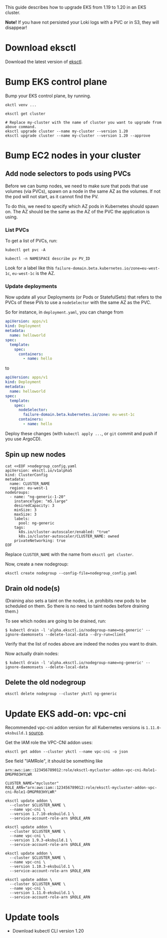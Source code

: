 This guide describes how to upgrade EKS from 1.19 to 1.20 in an EKS cluster.

**Note!** If you have not persisted your Loki logs with a PVC or in S3, they will disappear!

# Download eksctl

Download the latest version of [eksctl](https://github.com/weaveworks/eksctl/releases).

# Bump EKS control plane

Bump your EKS control plane, by running.

```shell
okctl venv ...

eksctl get cluster 

# Replace my-cluster with the name of cluster you want to upgrade from above command.
eksctl upgrade cluster --name my-cluster --version 1.20
eksctl upgrade cluster --name my-cluster --version 1.20 --approve 
```

# Bump EC2 nodes in your cluster

## Add node selectors to pods using PVCs

Before we can bump nodes, we need to make sure that pods that use volumes (via PVCs), spawn on a node in the same AZ as the volumes. If not the pod will not start, as it cannot find the PV.

To do this, we need to specify which AZ pods in Kubernetes should spawn on. The AZ should be the same as the AZ of the PVC the application is using.


### List PVCs

To get a list of PVCs, run:

```shell
kubectl get pvc -A

kubectl -n NAMESPACE describe pv PV_ID
```

Look for a label like this `failure-domain.beta.kubernetes.io/zone=eu-west-1c`, `eu-west-1c` is the AZ.

### Update deployments

Now update all your Deployments (or Pods or StatefulSets) that refers to the PVCs of these PVs to use a `nodeSelector` with the same AZ as the PVC.

So for instance, in `deployment.yaml`, you can change from

```yaml
apiVersion: apps/v1
kind: Deployment
metadata:
  name: helloworld
spec:
  template:
    spec:
      containers:
        - name: hello
```

to

```yaml
apiVersion: apps/v1
kind: Deployment
metadata:
  name: helloworld
spec:
  template:
    spec:
      nodeSelector:
        failure-domain.beta.kubernetes.io/zone: eu-west-1c
      containers:
        - name: hello
```

Deploy these changes (with `kubectl apply ...`, or `git` commit and push if you use ArgoCD).

## Spin up new nodes

```shell
cat <<EOF >nodegroup_config.yaml
apiVersion: eksctl.io/v1alpha5
kind: ClusterConfig
metadata:
  name: CLUSTER_NAME
  region: eu-west-1
nodeGroups:
  - name: "ng-generic-1-20"
    instanceType: "m5.large"
    desiredCapacity: 3
    minSize: 3
    maxSize: 3
    labels:
      pool: ng-generic
    tags:
      k8s.io/cluster-autoscaler/enabled: "true"
      k8s.io/cluster-autoscaler/CLUSTER_NAME: owned
    privateNetworking: true
EOF
```

Replace `CLUSTER_NAME` with the name from `eksctl get cluster`.

Now, create a new nodegroup:

```shell
eksctl create nodegroup --config-file=nodegroup_config.yaml
```

## Drain old node(s)

(Draining also sets a taint on the nodes, i.e. prohibits new pods to be scheduled on them. So there is no need to taint nodes before draining them.)

To see which nodes are going to be drained, run:

```shell
$ kubectl drain -l 'alpha.eksctl.io/nodegroup-name=ng-generic' --ignore-daemonsets --delete-local-data --dry-run=client
```

Verify that the list of nodes above are indeed the nodes you want to drain.

Now actually drain nodes:

```shell
$ kubectl drain -l 'alpha.eksctl.io/nodegroup-name=ng-generic' --ignore-daemonsets --delete-local-data
```

## Delete the old nodegroup

```shell
eksctl delete nodegroup --cluster ykctl ng-generic
```

# Update EKS add-on: vpc-cni

Recommended vpc-cni addon version for all Kubernetes versions is `1.11.0-eksbuild.1` [source](https://docs.aws.amazon.com/eks/latest/userguide/managing-vpc-cni.html).

Get the IAM role the VPC-CNI addon uses:

```shell
eksctl get addon --cluster ykctl --name vpc-cni -o json
```

See field "IAMRole", it should be something like

```
arn:aws:iam::123456789012:role/eksctl-mycluster-addon-vpc-cni-Role1-DMGPR03HYLWR
```

```shell
CLUSTER_NAME="mycluster"
ROLE_ARN="arn:aws:iam::123456789012:role/eksctl-mycluster-addon-vpc-cni-Role1-DMGPR03HYLWR"

eksctl update addon \
  --cluster $CLUSTER_NAME \
  --name vpc-cni \
  --version 1.7.10-eksbuild.1 \
  --service-account-role-arn $ROLE_ARN

eksctl update addon \
  --cluster $CLUSTER_NAME \
  --name vpc-cni \
  --version 1.9.3-eksbuild.1 \
  --service-account-role-arn $ROLE_ARN

eksctl update addon \
  --cluster $CLUSTER_NAME \
  --name vpc-cni \
  --version 1.10.3-eksbuild.1 \
  --service-account-role-arn $ROLE_ARN

eksctl update addon \
  --cluster $CLUSTER_NAME \
  --name vpc-cni \
  --version 1.11.0-eksbuild.1 \
  --service-account-role-arn $ROLE_ARN

```

# Update tools

* Download kubectl CLI version 1.20
